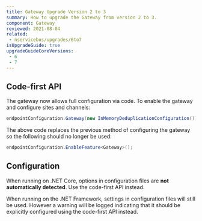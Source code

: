 ```yaml
---
title: Gateway Upgrade Version 2 to 3
summary: How to upgrade the Gateway from version 2 to 3.
component: Gateway
reviewed: 2021-08-04
related:
 - nservicebus/upgrades/6to7
isUpgradeGuide: true
upgradeGuideCoreVersions:
 - 6
 - 7
---
```


## Code-first API

The gateway now allows full configuration via code. To enable the gateway and configure sites and channels:

```csharp
endpointConfiguration.Gateway(new InMemoryDeduplicationConfiguration());
```

The above code replaces the previous method of configuring the gateway so the following should no longer be used: 

```csharp
endpointConfiguration.EnableFeature<Gateway>();
```

## Configuration

When running on .NET Core, options in configuration files are **not automatically detected**. Use the code-first API instead.

When running on the .NET Framework, settings in configuration files will still be used. However a warning will be logged indicating that it should be explicitly configured using the code-first API instead.
